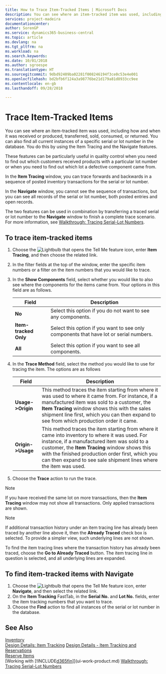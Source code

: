 ```yaml
---
title: How to Trace Item-Tracked Items | Microsoft Docs
description: You can see where an item-tracked item was used, including how and when it was received or produced, transferred, sold, consumed, or returned. You can also find all current instances of a specific serial or lot number in the database. You do this by using the Item Tracing and the Navigate features.
services: project-madeira
documentationcenter: 
author: SorenGP
ms.service: dynamics365-business-central
ms.topic: article
ms.devlang: na
ms.tgt_pltfrm: na
ms.workload: na
ms.search.keywords: 
ms.date: 10/01/2018
ms.author: sgroespe
ms.translationtype: HT
ms.sourcegitcommit: 9dbd92409ba02281f008246194f3ce0c53e4e001
ms.openlocfilehash: bd2bfb6f124a3a98776be21d179a81d8933cc9ee
ms.contentlocale: en-gb
ms.lasthandoff: 09/28/2018

---
```

# <a name="trace-item-tracked-items"></a>Trace Item-Tracked Items
You can see where an item-tracked item was used, including how and when it was received or produced, transferred, sold, consumed, or returned. You can also find all current instances of a specific serial or lot number in the database. You do this by using the Item Tracing and the Navigate features.  

 These features can be particularly useful in quality control when you need to find out which customers received products with a particular lot number or when you need to find out which lot a defective component came from.  

 In the **Item Tracing** window, you can trace forwards and backwards in a sequence of posted inventory transactions for the serial or lot number.  

 In the **Navigate** window, you cannot see the sequence of transactions, but you can see all records of the serial or lot number, both posted entries and open records.  

 The two features can be used in combination by transferring a traced serial or lot number to the **Navigate** window to finish a complete trace scenario. For more information, see [Walkthrough: Tracing Serial-Lot Numbers](walkthrough-tracing-serial-lot-numbers.md).  

## <a name="to-trace-item-tracked-items"></a>To trace item-tracked items  

1.  Choose the ![Lightbulb that opens the Tell Me feature](media/ui-search/search_small.png "Tell me what you want to do") icon, enter **Item Tracing**, and then choose the related link.  
2.  In the filter fields at the top of the window, enter the specific item numbers or a filter on the item numbers that you would like to trace.  
3.  In the **Show Components** field, select whether you would like to also see where the components for the items came from. Your options in this field are as follows.  

    |Field|Description|  
    |----------------------------------|---------------------------------------|  
    |**No**|Select this option if you do not want to see any components.|  
    |**Item-tracked Only**|Select this option if you want to see only components that have lot or serial numbers.|  
    |**All**|Select this option if you want to see all components.|  

4.  In the **Trace Method** field, select the method you would like to use for tracing the item. The options are as follows  

    |Field|Description|  
    |----------------------------------|---------------------------------------|  
    |**Usage->Origin**|This method traces the item starting from where it was used to where it came from. For instance, if a manufactured item was sold to a customer, the **Item Tracing** window shows this with the sales shipment line first, which you can then expand to see from which production order it came.|  
    |**Origin->Usage**|This method traces the item starting from where it came into inventory to where it was used. For instance, if a manufactured item was sold to a customer, the **Item Tracing** window shows this with the finished production order first, which you can then expand to see sale shipment lines where the item was used.|  

5.  Choose the **Trace** action to run the trace.  

> [!NOTE]  
>  If you have received the same lot on more transactions, then the **Item Tracing** window may not show all transactions. Only applied transactions are shown.  

> [!NOTE]  
>  If additional transaction history under an item tracing line has already been traced by another line above it, then the **Already Traced** check box is selected. To provide a simpler view, such underlying lines are not shown.  
>   
>  To find the item tracing lines where the transaction history has already been traced, choose the **Go to Already Traced** button. The item tracing line in question is selected, and all underlying lines are expanded.  

## <a name="to-find-item-tracked-items-with-navigate"></a>To find item-tracked items with Navigate  

1.  Choose the ![Lightbulb that opens the Tell Me feature](media/ui-search/search_small.png "Tell me what you want to do") icon, enter **Navigate**, and then select the related link.  
2.  On the **Item Tracking** FastTab, in the **Serial No.** and **Lot No.** fields, enter the item tracking numbers that you want to trace.  
3.  Choose the **Find** action to find all instances of the serial or lot number in the database.  

## <a name="see-also"></a>See Also  
[Inventory](inventory-manage-inventory.md)  
[Design Details: Item Tracking](design-details-item-tracking.md)
[Design Details - Item Tracking and Reservations](design-details-item-tracking-and-reservations.md)  
[Reserve Items](inventory-how-to-reserve-items.md)  
[Working with [!INCLUDE[d365fin](includes/d365fin_md.md)]](ui-work-product.md)
[Walkthrough: Tracing Serial-Lot Numbers](walkthrough-tracing-serial-lot-numbers.md)

